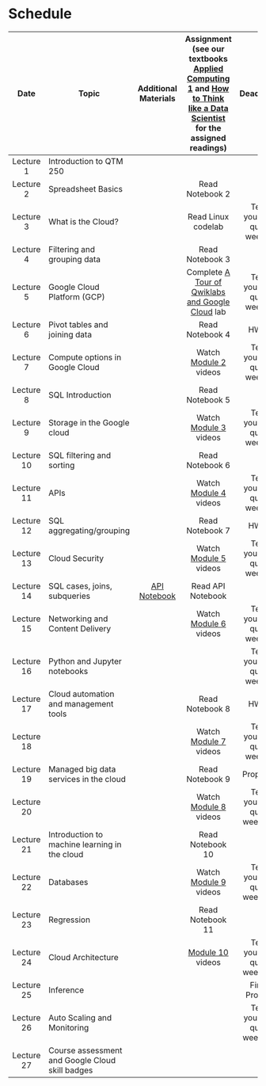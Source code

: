 # Schedule

| Date | Topic | Additional Materials |Assignment<br> (see our textbooks [Applied Computing 1](https://runestone.academy/runestone/books/published/ac1/index.html) and [How to Think like a Data Scientist](https://runestone.academy/runestone/books/published/httlads/index.html) for the assigned readings) | Deadlines |
|:---:|---|:---:|:---:|:---:|
|Lecture 1| Introduction to QTM 250 | |  <br> |  |
|Lecture 2| Spreadsheet Basics |  | Read Notebook 2 |  |
|Lecture 3| What is the Cloud? |  | Read Linux codelab |Test yourself quiz: week 1|
|Lecture 4| Filtering and grouping data | | Read Notebook 3 | |
|Lecture 5| Google Cloud Platform (GCP) | |  Complete [A Tour of Qwiklabs and Google Cloud](https://www.qwiklabs.com/focuses/2794?parent=catalog) lab |Test yourself quiz: week 2 |
|Lecture 6| Pivot tables and joining data  | | Read Notebook 4 | HW 1 |
|Lecture 7| Compute options in Google Cloud | | Watch [Module 2](https://awsacademy.instructure.com/courses/976/modules#module_12157) videos |Test yourself quiz: week 3|
|Lecture 8| SQL Introduction |  |Read Notebook 5||
|Lecture 9| Storage in the Google cloud | | Watch [Module 3](https://awsacademy.instructure.com/courses/976/modules#module_12158) videos |Test yourself quiz: week 4 |
|Lecture 10| SQL filtering and sorting | |Read Notebook 6 | |
|Lecture 11| APIs |  |Watch [Module 4](https://awsacademy.instructure.com/courses/976/modules#module_12159) videos| Test yourself quiz: week 5 |
|Lecture 12| SQL aggregating/grouping | |Read Notebook 7 | HW 2|
|Lecture 13| Cloud Security | |Watch [Module 5](https://awsacademy.instructure.com/courses/976/modules#module_12160) videos |Test yourself quiz: week 6|
|Lecture 14| SQL cases, joins, subqueries | [API Notebook](TimesAPI_Sp20_350.ipynb) | Read API Notebook||
|Lecture 15| Networking and Content Delivery | |Watch [Module 6](https://awsacademy.instructure.com/courses/976/modules#module_12161) videos | Test yourself quiz: week 7|
|Lecture 16| Python and Jupyter notebooks |   | |Test yourself quiz: week 8  |
|Lecture 17| Cloud automation and management tools | |Read Notebook 8 | HW 3 |
|Lecture 18|  | |Watch [Module 7](https://awsacademy.instructure.com/courses/976/modules#module_12162) videos |Test yourself quiz: week 9  |
|Lecture 19| Managed big data services in the cloud || Read Notebook 9  | Proposal |
|Lecture 20|  |  |Watch [Module 8](https://awsacademy.instructure.com/courses/976/modules#module_12163) videos| Test yourself quiz: week 10 |
|Lecture 21|  Introduction to machine learning in the cloud | |Read Notebook 10 | |
|Lecture 22| Databases ||Watch [Module 9](https://awsacademy.instructure.com/courses/976/modules#module_12164) videos| Test yourself quiz: week 11  |
|Lecture 23| Regression  || Read Notebook 11 | |
|Lecture 24| Cloud Architecture | |[Module 10](https://awsacademy.instructure.com/courses/976/modules#module_12165) videos |  Test yourself quiz: week 12 |
|Lecture 25| Inference |  | |Final Project|
|Lecture 26| Auto Scaling and Monitoring | | |  Test yourself quiz: week 13 |
|Lecture 27| Course assessment and Google Cloud skill badges | | | |
